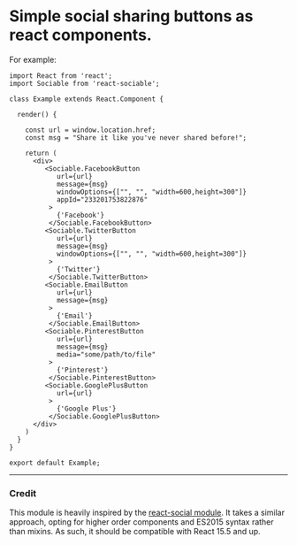 # Simple social sharing buttons as react components.

For example:

```
import React from 'react';
import Sociable from 'react-sociable';

class Example extends React.Component {

  render() {

    const url = window.location.href;
    const msg = "Share it like you've never shared before!";

    return (
      <div>
         <Sociable.FacebookButton
            url={url}
            message={msg}
            windowOptions={["", "", "width=600,height=300"]}
            appId="233201753822876"
          >
            {'Facebook'}
          </Sociable.FacebookButton> 
         <Sociable.TwitterButton
            url={url}
            message={msg}
            windowOptions={["", "", "width=600,height=300"]}
          >
            {'Twitter'}
          </Sociable.TwitterButton> 
         <Sociable.EmailButton
            url={url}
            message={msg}
          >
            {'Email'}
          </Sociable.EmailButton> 
         <Sociable.PinterestButton
            url={url}
            message={msg}
            media="some/path/to/file"
          >
            {'Pinterest'}
          </Sociable.PinterestButton> 
         <Sociable.GooglePlusButton
            url={url}
          >
            {'Google Plus'}
          </Sociable.GooglePlusButton> 
      </div>
    )
  }
}

export default Example;
```

____
### Credit
This module is heavily inspired by the [react-social module](https://www.npmjs.com/package/react-social). It takes a similar approach, opting for higher order components and ES2015 syntax rather than mixins. As such, it should be compatible with React 15.5 and up.